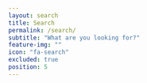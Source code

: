 ```yaml
---
layout: search
title: Search
permalink: /search/
subtitle: "What are you looking for?"
feature-img: ""
icon: "fa-search"
excluded: true
position: 5
---
```

